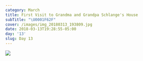 ```yaml
---
category: March
title: First Visit to Grandma and Grandpa Schlange's House
subTitle: "\U0001F62F"
cover: /images/img_20180313_193809.jpg
date: 2018-03-13T19:28:55-05:00
day: '13'
slug: Day 13
---
```

![](/images/img_20180313_193809.jpg)
